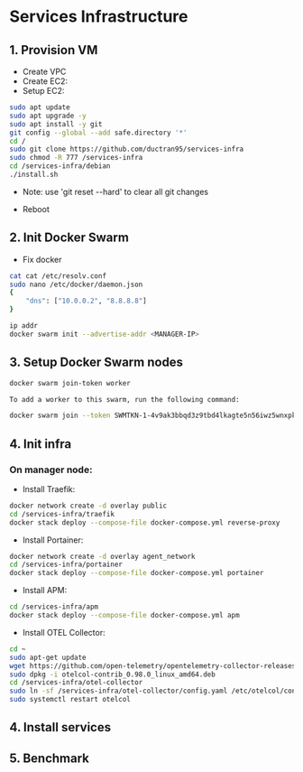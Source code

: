 # Services Infrastructure

## 1. Provision VM

- Create VPC
- Create EC2:
- Setup EC2:

```bash
sudo apt update
sudo apt upgrade -y
sudo apt install -y git
git config --global --add safe.directory '*'
cd /
sudo git clone https://github.com/ductran95/services-infra
sudo chmod -R 777 /services-infra
cd /services-infra/debian
./install.sh
```

- Note: use 'git reset --hard' to clear all git changes

- Reboot

## 2. Init Docker Swarm

- Fix docker
```bash
cat cat /etc/resolv.conf
sudo nano /etc/docker/daemon.json
{
    "dns": ["10.0.0.2", "8.8.8.8"]
}

```

```bash
ip addr
docker swarm init --advertise-addr <MANAGER-IP>
```

## 3. Setup Docker Swarm nodes
```bash
docker swarm join-token worker

To add a worker to this swarm, run the following command:

docker swarm join --token SWMTKN-1-4v9ak3bbqd3z9tbd4lkagte5n56iwz5wnxpk3agqqg2uj9fn1j-3pmq17fcgxu4p3by6sa72quft 10.0.2.95:2377
```

## 4. Init infra

### On manager node:
- Install Traefik:
```bash
docker network create -d overlay public
cd /services-infra/traefik
docker stack deploy --compose-file docker-compose.yml reverse-proxy
```

- Install Portainer:
```bash
docker network create -d overlay agent_network
cd /services-infra/portainer
docker stack deploy --compose-file docker-compose.yml portainer
```

- Install APM:
```bash
cd /services-infra/apm
docker stack deploy --compose-file docker-compose.yml apm
```

- Install OTEL Collector:
```bash
cd ~
sudo apt-get update
wget https://github.com/open-telemetry/opentelemetry-collector-releases/releases/download/v0.98.0/otelcol-contrib_0.98.0_linux_amd64.deb
sudo dpkg -i otelcol-contrib_0.98.0_linux_amd64.deb
cd /services-infra/otel-collector
sudo ln -sf /services-infra/otel-collector/config.yaml /etc/otelcol/config.yaml
sudo systemctl restart otelcol
```

## 4. Install services

## 5. Benchmark